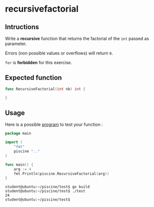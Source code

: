 # recursivefactorial

## Intructions

Write a **recursive** function that returns the factorial of the `int` passed as parameter.

Errors (non possible values or overflows) will return `0`.

`for` is **forbidden** for this exercise.

## Expected function

```go
func RecursiveFactorial(int nb) int {

}
```

## Usage

Here is a possible [program](TODO-LINK) to test your function :

```go
package main

import (
	"fmt"
	piscine ".."
)

func main() {
	arg := 4
	fmt.Println(piscine.RecursiveFactorial(arg))
}
```

```console
student@ubuntu:~/piscine/test$ go build
student@ubuntu:~/piscine/test$ ./test
24
student@ubuntu:~/piscine/test$
```
